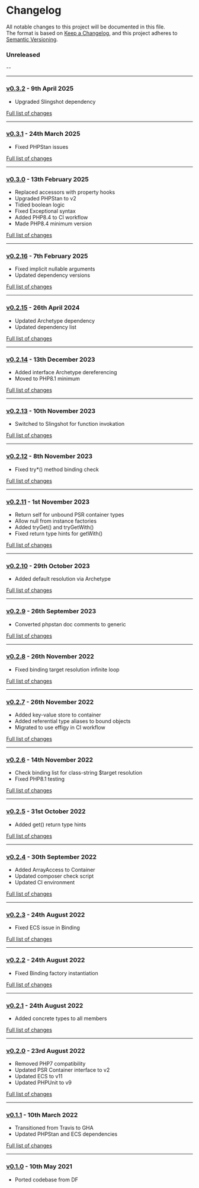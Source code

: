 # Changelog

All notable changes to this project will be documented in this file.<br>
The format is based on [Keep a Changelog](https://keepachangelog.com/en/1.0.0/),
and this project adheres to [Semantic Versioning](https://semver.org/spec/v2.0.0.html).

### Unreleased
--

---

### [v0.3.2](https://github.com/decodelabs/pandora/commits/v0.3.2) - 9th April 2025

- Upgraded Slingshot dependency

[Full list of changes](https://github.com/decodelabs/pandora/compare/v0.3.1...v0.3.2)

---

### [v0.3.1](https://github.com/decodelabs/pandora/commits/v0.3.1) - 24th March 2025

- Fixed PHPStan issues

[Full list of changes](https://github.com/decodelabs/pandora/compare/v0.3.0...v0.3.1)

---

### [v0.3.0](https://github.com/decodelabs/pandora/commits/v0.3.0) - 13th February 2025

- Replaced accessors with property hooks
- Upgraded PHPStan to v2
- Tidied boolean logic
- Fixed Exceptional syntax
- Added PHP8.4 to CI workflow
- Made PHP8.4 minimum version

[Full list of changes](https://github.com/decodelabs/pandora/compare/v0.2.16...v0.3.0)

---

### [v0.2.16](https://github.com/decodelabs/pandora/commits/v0.2.16) - 7th February 2025

- Fixed implicit nullable arguments
- Updated dependency versions

[Full list of changes](https://github.com/decodelabs/pandora/compare/v0.2.15...v0.2.16)

---

### [v0.2.15](https://github.com/decodelabs/pandora/commits/v0.2.15) - 26th April 2024

- Updated Archetype dependency
- Updated dependency list

[Full list of changes](https://github.com/decodelabs/pandora/compare/v0.2.14...v0.2.15)

---

### [v0.2.14](https://github.com/decodelabs/pandora/commits/v0.2.14) - 13th December 2023

- Added interface Archetype dereferencing
- Moved to PHP8.1 minimum

[Full list of changes](https://github.com/decodelabs/pandora/compare/v0.2.13...v0.2.14)

---

### [v0.2.13](https://github.com/decodelabs/pandora/commits/v0.2.13) - 10th November 2023

- Switched to Slingshot for function invokation

[Full list of changes](https://github.com/decodelabs/pandora/compare/v0.2.12...v0.2.13)

---

### [v0.2.12](https://github.com/decodelabs/pandora/commits/v0.2.12) - 8th November 2023

- Fixed try*() method binding check

[Full list of changes](https://github.com/decodelabs/pandora/compare/v0.2.11...v0.2.12)

---

### [v0.2.11](https://github.com/decodelabs/pandora/commits/v0.2.11) - 1st November 2023

- Return self for unbound PSR container types
- Allow null from instance factories
- Added tryGet() and tryGetWith()
- Fixed return type hints for getWith()

[Full list of changes](https://github.com/decodelabs/pandora/compare/v0.2.10...v0.2.11)

---

### [v0.2.10](https://github.com/decodelabs/pandora/commits/v0.2.10) - 29th October 2023

- Added default resolution via Archetype

[Full list of changes](https://github.com/decodelabs/pandora/compare/v0.2.9...v0.2.10)

---

### [v0.2.9](https://github.com/decodelabs/pandora/commits/v0.2.9) - 26th September 2023

- Converted phpstan doc comments to generic

[Full list of changes](https://github.com/decodelabs/pandora/compare/v0.2.8...v0.2.9)

---

### [v0.2.8](https://github.com/decodelabs/pandora/commits/v0.2.8) - 26th November 2022

- Fixed binding target resolution infinite loop

[Full list of changes](https://github.com/decodelabs/pandora/compare/v0.2.7...v0.2.8)

---

### [v0.2.7](https://github.com/decodelabs/pandora/commits/v0.2.7) - 26th November 2022

- Added key-value store to container
- Added referential type aliases to bound objects
- Migrated to use effigy in CI workflow

[Full list of changes](https://github.com/decodelabs/pandora/compare/v0.2.6...v0.2.7)

---

### [v0.2.6](https://github.com/decodelabs/pandora/commits/v0.2.6) - 14th November 2022

- Check binding list for class-string $target resolution
- Fixed PHP8.1 testing

[Full list of changes](https://github.com/decodelabs/pandora/compare/v0.2.5...v0.2.6)

---

### [v0.2.5](https://github.com/decodelabs/pandora/commits/v0.2.5) - 31st October 2022

- Added get() return type hints

[Full list of changes](https://github.com/decodelabs/pandora/compare/v0.2.4...v0.2.5)

---

### [v0.2.4](https://github.com/decodelabs/pandora/commits/v0.2.4) - 30th September 2022

- Added ArrayAccess to Container
- Updated composer check script
- Updated CI environment

[Full list of changes](https://github.com/decodelabs/pandora/compare/v0.2.3...v0.2.4)

---

### [v0.2.3](https://github.com/decodelabs/pandora/commits/v0.2.3) - 24th August 2022

- Fixed ECS issue in Binding

[Full list of changes](https://github.com/decodelabs/pandora/compare/v0.2.2...v0.2.3)

---

### [v0.2.2](https://github.com/decodelabs/pandora/commits/v0.2.2) - 24th August 2022

- Fixed Binding factory instantiation

[Full list of changes](https://github.com/decodelabs/pandora/compare/v0.2.1...v0.2.2)

---

### [v0.2.1](https://github.com/decodelabs/pandora/commits/v0.2.1) - 24th August 2022

- Added concrete types to all members

[Full list of changes](https://github.com/decodelabs/pandora/compare/v0.2.0...v0.2.1)

---

### [v0.2.0](https://github.com/decodelabs/pandora/commits/v0.2.0) - 23rd August 2022

- Removed PHP7 compatibility
- Updated PSR Container interface to v2
- Updated ECS to v11
- Updated PHPUnit to v9

[Full list of changes](https://github.com/decodelabs/pandora/compare/v0.1.1...v0.2.0)

---

### [v0.1.1](https://github.com/decodelabs/pandora/commits/v0.1.1) - 10th March 2022

- Transitioned from Travis to GHA
- Updated PHPStan and ECS dependencies

[Full list of changes](https://github.com/decodelabs/pandora/compare/v0.1.0...v0.1.1)

---

### [v0.1.0](https://github.com/decodelabs/pandora/commits/v0.1.0) - 10th May 2021

- Ported codebase from DF
